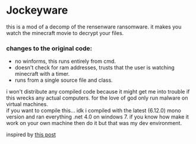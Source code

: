 <h1>Jockeyware</h1>
<p>this is a mod of a decomp of the rensenware ransomware. it makes you watch the minecraft movie to decrypt your files.</p>
<h3>changes to the original code:</h3>
<ul>
  <li>no winforms, this runs entirely from cmd.</li>
  <li>doesn't check for ram addresses, trusts that the user is watching minecraft with a timer.</li>
  <li>runs from a single source file and class.</li>
</ul>
<p>i won't distribute any compiled code because it might get me into trouble if this wrecks any actual computers. for the love of god only run malware on virtual machines.<br>
if you want to compile this... idk i compiled with the latest (6.12.0) mono version and ran everything .net 4.0 on windows 7. if you know how make it work on your own machine then do it but that was my dev environment.</p>
inspired by <a href="https://bsky.app/profile/boyfailure.dev/post/3lmindefssk2f" target="_blank">this post</a></p>
